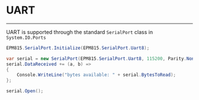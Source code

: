 # UART 

---

UART is supported through the standard `SerialPort` class in `System.IO.Ports`

```cs
EPM815.SerialPort.Initialize(EPM815.SerialPort.Uart8);

var serial = new SerialPort(EPM815.SerialPort.Uart8, 115200, Parity.None, 8, StopBits.One);
serial.DataReceived += (a, b) =>
{
    Console.WriteLine("bytes available: " + serial.BytesToRead);
};

serial.Open();
```